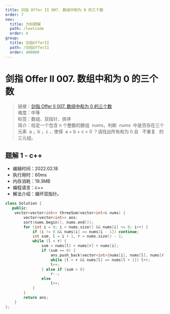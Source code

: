 ```yaml
---
title: 剑指 Offer II 007. 数组中和为 0 的三个数
order: 7
nav:
  title: 力扣题解
  path: /leetcode
  order: 4
group:
  title: 剑指OfferII
  path: /剑指OfferII
  order: 400000
---
```


# 剑指 Offer II 007. 数组中和为 0 的三个数

> 链接：[剑指 Offer II 007. 数组中和为 0 的三个数](https://leetcode-cn.com/problems/1fGaJU/)  
> 难度：中等  
> 标签：数组、双指针、排序  
> 简介：给定一个包含 n 个整数的数组  nums，判断  nums  中是否存在三个元素  a ，b ，c ，使得  a + b + c = 0 ？请找出所有和为 0 且   不重复   的三元组。

## 题解 1 - c++

- 编辑时间：2022.02.18
- 执行用时：60ms
- 内存消耗：19.3MB
- 编程语言：c++
- 解法介绍：循环双指针。

```cpp
class Solution {
   public:
    vector<vector<int>> threeSum(vector<int>& nums) {
        vector<vector<int>> ans;
        sort(nums.begin(), nums.end());
        for (int i = 0; i < nums.size() && nums[i] <= 0; i++) {
            if (i != 0 && nums[i] == nums[i - 1]) continue;
            int sum, l = i + 1, r = nums.size() - 1;
            while (l < r) {
                sum = nums[l] + nums[r] + nums[i];
                if (sum == 0) {
                    ans.push_back(vector<int>{nums[i], nums[l], nums[r]});
                    while (l < r && nums[l] == nums[l + 1]) l++;
                    l++;
                } else if (sum > 0)
                    r--;
                else
                    l++;
            }
        }
        return ans;
    }
};
```
